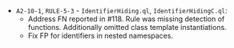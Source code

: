 - `A2-10-1`, `RULE-5-3` - `IdentifierHiding.ql`, `IdentifierHidingC.ql`:
  - Address FN reported in #118. Rule was missing detection of functions. Additionally omitted class template instantiations.
  - Fix FP for identifiers in nested namespaces.